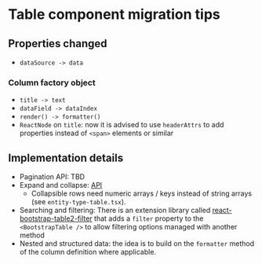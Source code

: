 # Table component migration tips

## Properties changed
* `dataSource -> data`

### Column factory object
* `title -> text`
* `dataField -> dataIndex`
* `render() -> formatter()`
* `ReactNode` on `title`: now it is advised to use `headerAttrs` to add properties instead of `<span>` elements or similar

## Implementation details
* Pagination API: TBD
* Expand and collapse: [API](https://react-bootstrap-table.github.io/react-bootstrap-table2/storybook/index.html?selectedKind=Row%20Expand&selectedStory=Basic%20Row%20Expand&full=0&addons=1&stories=1&panelRight=0&addonPanel=storybook%2Factions%2Factions-panel)
    * Collapsible rows need numeric arrays / keys instead of string arrays (see `entity-type-table.tsx`).
* Searching and filtering: There is an extension library called [react-bootstrap-table2-filter](https://www.npmjs.com/package/react-bootstrap-table2-filter) that adds a `filter` property to the `<BootstrapTable />` to allow filtering options managed with another method
* Nested and structured data: the idea is to build on the `formatter` method of the column definition where applicable.

